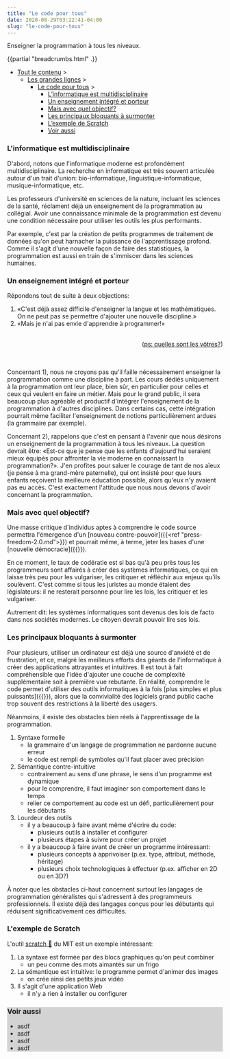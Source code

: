 ```yaml
---
title: "Le code pour tous"
date: 2020-08-29T03:22:41-04:00
slug: "le-code-pour-tous"
---
```


Enseigner la programmation à tous les niveaux.
<!--more-->

<!-- TODO: generate: breadcrumps + TOC -->
{{partial "breadcrumbs.html" .}}
<nav id="TableOfContents">
<ul>
<li><a href="/categories">Tout le contenu</a> >
<ul>
<li><a href="/publications">Les grandes lignes</a> >
<ul>
<li><a href="">Le code pour tous</a> >
<ul>
<li><a href="#linformatique-est-multidisciplinaire">L’informatique est multidisciplinaire</a></li>
<li><a href="#un-enseignement-intégré-et-porteur">Un enseignement intégré et porteur</a></li>
<li><a href="#mais-avec-quel-objectif">Mais avec quel objectif?</a></li>
<li><a href="#les-principaux-bloquants-à-surmonter">Les principaux bloquants à surmonter</a></li>
<li><a href="#lexemple-de-scratch">L’exemple de Scratch</a></li>
<li><a href="#lexemple-de-scratch">Voir aussi</a></li>
</ul>
</li>
</ul>
</nav>




### L'informatique est multidisciplinaire

D'abord, notons que l'informatique moderne est profondément multidisciplinaire. 
La recherche en informatique est très souvent articulée autour d'un trait d'union: bio-informatique, linguistique-informatique, musique-informatique, etc.

Les professeurs d'université en sciences de la nature, incluant les sciences de la santé, réclament déjà un enseignement de la programmation au collégial. 
Avoir une connaissance minimale de la programmation est devenu une condition nécessaire pour utiliser les outils les plus performants.

Par exemple, c'est par la création de petits programmes de traitement de données qu'on peut harnacher la puissance de l'apprentissage profond.
Comme il s'agit d'une nouvelle façon de faire des statistiques, la programmation est aussi en train de s'immiscer dans les sciences humaines.

### Un enseignement intégré et porteur

Répondons tout de suite à deux objections:

<!-- « » -->
1. «C'est déjà assez difficile d'enseigner la langue et les mathématiques. On ne peut pas se permettre d'ajouter une nouvelle discipline.»
1. «Mais je n'ai pas envie d'apprendre à programmer!»

<br>
<div style="text-align:right;">(<a href="mailto:mathieu.bergeron@cmontmorency.qc.ca">ps: quelles sont les vôtres?</a>)</div>
<br>
<br>

Concernant 1), nous ne croyons pas qu'il faille nécessairement enseigner la programmation comme une discipline à part.
Les cours dédiés uniquement à la programmation ont leur place, bien sûr, en particulier pour celles et ceux qui veulent en faire un métier.
Mais pour le grand public, il sera beaucoup plus agréable et productif d'intégrer l'enseignement de la programmation à d'autres disciplines.
Dans certains cas, cette intégration pourrait même faciliter l'enseignement de notions particulièrement ardues (la grammaire par exemple).

Concernant 2), rappelons que c'est en pensant à l'avenir que nous désirons un enseignement de la programmation à tous les niveaux.
La question devrait être: «Est-ce que je pense que les enfants d'aujourd'hui seraient mieux équipés pour affronter la vie moderne en connaissant la programmation?».
J'en profites pour saluer le courage de tant de nos aïeux (je pense à ma grand-mère paternelle), qui ont insisté pour que leurs enfants reçoivent la meilleure éducation possible, alors qu'eux n'y avaient pas eu accès. 
C'est exactement l'attitude que nous nous devons d'avoir concernant la programmation.

### Mais avec quel objectif?

Une masse critique d'individus aptes à comprendre le code source permettra l'émergence d'un [nouveau contre-pouvoir]({{<ref "press-freedom-2.0.md">}}) 
et pourrait même, à terme, jeter les bases d'une [nouvelle démocracie]({{<ref reinventing-democracy>}}).

En ce moment, le taux de codératie est si bas qu'à peu près tous les
programmeurs sont affairés à créer des systèmes informatiques, ce qui en laisse
très peu pour les vulgariser, les critiquer et réfléchir aux enjeux qu'ils
soulèvent. C'est comme si tous les juristes au monde étaient des législateurs:
il ne resterait personne pour lire les lois, les critiquer et les vulgariser.

Autrement dit: les systèmes informatiques sont devenus des lois de facto dans nos sociétés modernes. Le citoyen devrait pouvoir lire ses lois.


### Les principaux bloquants à surmonter

Pour plusieurs, utiliser un ordinateur est déjà une source d'anxiété et de frustration, et ce,
malgré les meilleurs efforts des géants de l'informatique à créer des applications attrayantes et intuitives.
Il est tout à fait compréhensible que l'idée d'ajouter une couche de complexité supplémentaire soit à première vue rebutante.
En réalité, comprendre le code permet d'utiliser des outils informatiques à la fois [plus simples et plus puissants]({{<ref empowerment>}}),
alors que la convivialité des logiciels grand public cache trop souvent des restrictions à la liberté des usagers.

Néanmoins, il existe des obstacles bien réels à l'apprentissage de la programmation.

1. Syntaxe formelle
    * la grammaire d'un langage de programmation ne pardonne aucune erreur
    * le code est rempli de symboles qu'il faut placer avec précision
1. Sémantique contre-intuitive
    * contrairement au sens d'une phrase, le sens d'un programme est dynamique 
    * pour le comprendre, il faut imaginer son comportement dans le temps
    * relier ce comportement au code est un défi, particulièrement pour les débutants
1. Lourdeur des outils
    * il y a beaucoup à faire avant même d'écrire du code:
        * plusieurs outils à installer et configurer
        * plusieurs étapes à suivre pour créer un projet
    * il y a beaucoup à faire avant de créer un programme intéressant:
        * plusieurs concepts à apprivoiser (p.ex. type, attribut, méthode, héritage)
        * plusieurs choix technologiques à effectuer (p.ex. afficher en 2D ou en 3D?)

À noter que les obstacles ci-haut concernent surtout les langages de
programmation généralistes qui s'adressent à des
programmeurs professionnels. Il existe déjà des langages conçus pour les
débutants qui réduisent significativement ces difficultés.

<!--


### Intégration aux cours de langues

1. Au primaire
1. Au secondaire
1. Au collégial
1. À l'université

### Intégration aux cours de mathématique

1. Au primaire
1. Au secondaire
1. Au collégial
1. À l'université

### Intégration aux cours de sciences

1. Au primaire
1. Au secondaire
1. Au collégial
1. À l'université

### Comment développer des outils moins lourds

-->

### L'exemple de Scratch

L'outil <a href="https://scratch.mit.edu/projects/editor/?tutorial=getStarted" target="_blank">scratch 🔗</a> du MIT est un exemple intéressant:

1. La syntaxe est formée par des blocs graphiques qu'on peut combiner 
    * un peu comme des mots aimantés sur un frigo
1. La sémantique est intuitive: le programme permet d'animer des images 
    * on crée ainsi des petits jeux vidéo
1. Il s'agit d'une application Web 
    * il n'y a rien à installer ou configurer


<!-- TODO: generate  -->
<div style="background-color:lightgray;">
<h3 id='articles-connexes'>Voir aussi</h3>

<ul>
<li>asdf</li>
<li>asdf</li>
<li>asdf</li>
<li>asdf</li>
</ul>


</div>

